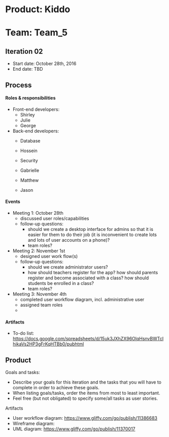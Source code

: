 # Product: Kiddo
# Team: Team_5

## Iteration 02

 * Start date: October 28th, 2016
 * End date: TBD
 
## Process

#### Roles & responsibilities

* Front-end developers:
  * Shirley
  * Julie
  * George
* Back-end developers:
  * Database
   * Hossein  
  * Security
  
  * Gabrielle
  * Matthew
  * Jason


#### Events

 * Meeting 1: October 28th
   * discussed user roles/capabilities
   * follow-up questions:
     * should we create a desktop interface for admins so that it is easier for them to do their job (it is inconvenient to create lots and lots of user accounts on a phone)?
     * team roles?
 * Meeting 2: November 1st
   * designed user work flow(s)
   * follow-up questions:
     * should we create administrator users?
     * how should teachers register for the app? how should parents register and become associated with a class? how should students be enrolled in a class?
     * team roles?
 * Meeting 3: November 4th
   * completed user workflow diagram, incl. administrative user
   * assigned team roles
   * 

#### Artifacts

 * To-do list: https://docs.google.com/spreadsheets/d/15uk3JXhZX96OlqHsnvBWTcIhikaVs2HP3gFrKqHTBb0/pubhtml


## Product

Goals and tasks:

 * Describe your goals for this iteration and the tasks that you will have to complete in order to achieve these goals.
 * When listing goals/tasks, order the items from most to least important.
 * Feel free (but not obligated) to specify some/all tasks as user stories.

Artifacts

 * User workflow diagram: https://www.gliffy.com/go/publish/11386683
 * Wireframe diagram: 
 * UML diagram: https://www.gliffy.com/go/publish/11370017
